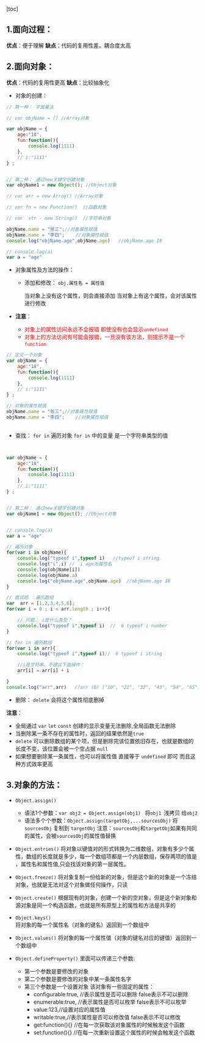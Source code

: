 [toc]
## 1.面向过程：
**优点**：便于理解
**缺点**：代码的复用性差，耦合度太高

## 2.面向对象：
**优点**：代码的复用性更高
**缺点**：比较抽象化
- 对象的创建：

```js
// 第一种： 字面量法

// var objName = [] //Array对象 

var objName = {
    age:"18",
    fun:function(){
        console.log(1111)
    },
    // i:"1111"
} ;


// 第二种： 通过new关键字创建对象
var objName1 = new Object(); //Object对象

// var arr = new Array() //Array对象

// var fn = new Function()  //函数对象

// var  str - new String()  //字符串对象

objName.name = "张三";//对象属性赋值			
objName.name = "李四";	//对象属性赋值		
console.log("objName.age",objName.age)   //objName.age 18

// console.log(a)
var a = "age"

```

			
- 对象属性及方法的操作：
    - 添加和修改：  `obj.属性名 = 属性值` 

		当对象上没有这个属性，则会直接添加
		当对象上有这个属性，会对该属性进行修改

- **注意**：
    - <font color="red">对象上的属性访问永远不会报错 即使没有也会显示`undefined`	</font>
    - <font color="red">对象上的方法访问有可能会报错，一旦没有该方法，则提示不是一个`function`</font>

```js
// 定义一个对象
var objName = {
    age:"18",
    fun:function(){
        console.log(1111)
    },
    // i:"1111"
} ;

// 对象的属性赋值
objName.name = "张三";//对象属性赋值			
objName.name = "李四";	//对象属性赋值
	
```
- 查找： `for in`  遍历对象    `for in` 中的变量 是一个字符串类型的值

```js


var objName = {
    age:"18",
    fun:function(){
        console.log(1111)
    },
    // i:"1111"
} ;


// 第二种： 通过new关键字创建对象
var objName1 = new Object(); //Object对象


// console.log(a)
var a = "age"

// 遍历对象
for(var i in objName){
    console.log("typeof i",typeof i)   //typeof i string
    console.log("i",i) //  i age为属性名
    console.log(objName[i])
    console.log(objName.a)
    console.log("objName.age",objName.age)  //objName.age 18
}

// 面试题 ：遍历数组
var  arr = [1,2,3,4,5,6];
for(var i = 0 ; i < arr.length ; i++){

    // 问题： i是什么类型？
    console.log("typeof i",typeof i)  //  6 typeof i number
}

// for in 遍历数组
for(var i in arr){
    console.log("typeof i",typeof i)//  6 typeof i string

    //i是字符串，不建议下面操作：
    arr[i] = arr[i] + i

}
console.log("arr",arr)   //arr (6) ["10", "21", "32", "43", "54", "65"]
```	
- 删除： `delete`   会将这个属性彻底删掉

**注意**：
- 全局通过 `var` `let` `const` 创建的显示变量无法删除,全局函数无法删除 
- 当删除某一条不存在的属性时，返回的结果依然是`true`
- `delete` 可以删除数组的某个项，但是删除完该位置依旧存在，也就是数组的长度不变，该位置会被一个空占据 `null`
- 如果想要删除某一条属性，也可以将属性值 直接等于 `undefined` 即可 而且这种方式效率更高	

## 3.对象的方法：
- `Object.assign()`
    - 语法1个参数：`var obj2 = Object.assign(obj1) ` 将`obj1 `浅拷贝 给`obj2`
    - 语法多个个参数：`Object.assign(targetObj,...sourcesObj)` 将 `sourcesObj` 复制到 `targetObj` 注意：`sourcesObj`和`targetObj`如果有共同的属性，会被`sourcesObj`的属性值替换

- `Object.entries()`
将对象以键值对的形式转换为二维数组，对象有多少个属性，数组的长度就是多少，每一个数组项都是一个内层数组，保存两项的值是 ，属性名和属性值,只会找该对象的第一层属性。

- `Object.freeze()`
将对象复制一份给新的对象，但是这个新的对象是一个冻结对象，也就是无法对这个对象做任何操作，只读

- `Object.create()` 
根据现有的对象，创建一个新的空对象，但是这个新对象和源对象是同一个构造函数，也就是所有原型上的属性和方法是共享的

- `Object.keys()`	
将对象的每一个属性名（对象的键名）返回到一个数组中

- `Object.values()`
将对象的每一个属性值（对象的键名对应的键值）返回到一个数组中

- `Object.defineProperty()`
里面可以传递三个参数:

    - 第一个参数是要修改的对象
    - 第二个参数是要修改的对象中某一条属性名字
    - 第三个参数是一个设置对象 该对象有一些固定的属性：
        - configurable:true, //表示属性是否可以删除  false表示不可以删除
        - enumerable:true, //表示属性是否可以枚举  false表示不可以枚举
        - value:123,//设置对应的属性值
        - writable:true,//表示属性是否可以修改值  false表示不可以修改
        - get:function(){} //在每一次获取该对象属性的时候触发这个函数
        - set:function(){} //在每一次重新设置这个属性的时候会触发这个函数